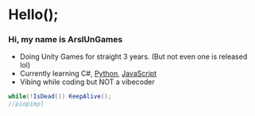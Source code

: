 # Hello();

### Hi, my name is ArslUnGames
- Doing Unity Games for straight 3 years. (But not even one is released lol)
- Currently learning C#, [Python](https://www.google.com/search?q=Down+syndrome), [JavaScript](https://shitcode.net/best/language/javascript)
- Vibing while coding but NOT a vibecoder
```c#
while(!IsDead()) KeepAlive();
//piopimpl
```

